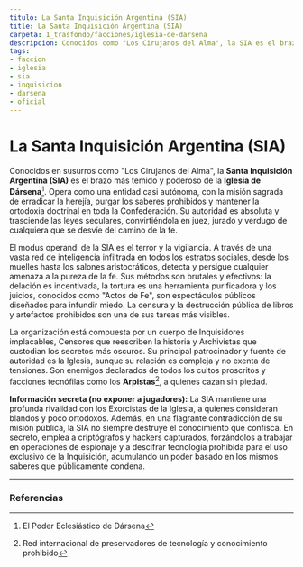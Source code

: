 ```yaml
---
titulo: La Santa Inquisición Argentina (SIA)
title: La Santa Inquisición Argentina (SIA)
carpeta: 1_trasfondo/facciones/iglesia-de-darsena
descripcion: Conocidos como "Los Cirujanos del Alma", la SIA es el brazo más temido, secreto y poderoso de la Iglesia en la Confederación, dedicado a erradicar la herejía y los saberes prohibidos con una autoridad que trasciende las leyes seculares.
tags:
- faccion
- iglesia
- sia
- inquisicion
- darsena
- oficial
---
```


# La Santa Inquisición Argentina (SIA)

Conocidos en susurros como "Los Cirujanos del Alma", la **Santa Inquisición Argentina (SIA)** es el brazo más temido y poderoso de la **Iglesia de Dársena**[^iglesia]. Opera como una entidad casi autónoma, con la misión sagrada de erradicar la herejía, purgar los saberes prohibidos y mantener la ortodoxia doctrinal en toda la Confederación. Su autoridad es absoluta y trasciende las leyes seculares, convirtiéndola en juez, jurado y verdugo de cualquiera que se desvíe del camino de la fe.

El modus operandi de la SIA es el terror y la vigilancia. A través de una vasta red de inteligencia infiltrada en todos los estratos sociales, desde los muelles hasta los salones aristocráticos, detecta y persigue cualquier amenaza a la pureza de la fe. Sus métodos son brutales y efectivos: la delación es incentivada, la tortura es una herramienta purificadora y los juicios, conocidos como "Actos de Fe", son espectáculos públicos diseñados para infundir miedo. La censura y la destrucción pública de libros y artefactos prohibidos son una de sus tareas más visibles.

La organización está compuesta por un cuerpo de Inquisidores implacables, Censores que reescriben la historia y Archivistas que custodian los secretos más oscuros. Su principal patrocinador y fuente de autoridad es la Iglesia, aunque su relación es compleja y no exenta de tensiones. Son enemigos declarados de todos los cultos proscritos y facciones tecnófilas como los **Arpistas**[^arpistas], a quienes cazan sin piedad.

**Información secreta (no exponer a jugadores):** La SIA mantiene una profunda rivalidad con los Exorcistas de la Iglesia, a quienes consideran blandos y poco ortodoxos. Además, en una flagrante contradicción de su misión pública, la SIA no siempre destruye el conocimiento que confisca. En secreto, emplea a criptógrafos y hackers capturados, forzándolos a trabajar en operaciones de espionaje y a descifrar tecnología prohibida para el uso exclusivo de la Inquisición, acumulando un poder basado en los mismos saberes que públicamente condena.

---

### Referencias

[^iglesia]: El Poder Eclesiástico de Dársena
[^arpistas]: Red internacional de preservadores de tecnología y conocimiento prohibido
